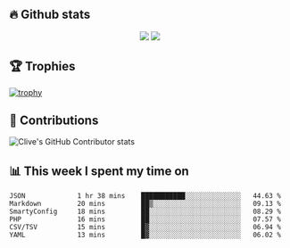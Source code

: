 ## &#128293; Github stats

<!-- GitHub Readme Streak Stats - https://github.com/DenverCoder1/github-readme-streak-stats -->
<p align="center">

<picture>
  <source 
    srcset="https://github-readme-stats.vercel.app/api?username=clivewalkden&count_private=true&show_icons=true&theme=darcula"
    media="(prefers-color-scheme: dark)"
  />
  <source
    srcset="https://github-readme-stats.vercel.app/api?username=clivewalkden&count_private=true&show_icons=true&theme=calm"
    media="(prefers-color-scheme: light), (prefers-color-scheme: no-preference)"
  />
  <img src="https://github-readme-stats.vercel.app/api?username=clivewalkden&count_private=true&show_icons=true&theme=darcula" />
</picture>

<a href="https://git.io/streak-stats" target="_blank">
  <img src="http://github-readme-streak-stats.herokuapp.com?user=clivewalkden&theme=darcula&date_format=j%20M%5B%20Y%5D" />
</a>

</p>

## &#127942; Trophies
[![trophy](https://github-profile-trophy.vercel.app/?username=clivewalkden&theme=onedark)](https://github.com/clivewalkden/github-profile-trophy)

## &#129309; Contributions
![Clive's GitHub Contributor stats](https://github-contributor-stats.vercel.app/api?username=clivewalkden)

## &#128202; This week I spent my time on
<!--START_SECTION:waka-->

```text
JSON             1 hr 38 mins    ███████████░░░░░░░░░░░░░░   44.63 %
Markdown         20 mins         ██▒░░░░░░░░░░░░░░░░░░░░░░   09.13 %
SmartyConfig     18 mins         ██░░░░░░░░░░░░░░░░░░░░░░░   08.29 %
PHP              16 mins         ██░░░░░░░░░░░░░░░░░░░░░░░   07.57 %
CSV/TSV          15 mins         █▓░░░░░░░░░░░░░░░░░░░░░░░   06.94 %
YAML             13 mins         █▓░░░░░░░░░░░░░░░░░░░░░░░   06.02 %
```

<!--END_SECTION:waka-->

